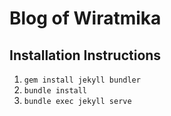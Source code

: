 # Blog of Wiratmika

## Installation Instructions

1. `gem install jekyll bundler`
2. `bundle install`
3. `bundle exec jekyll serve`
